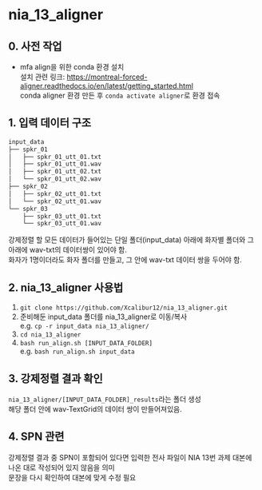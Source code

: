 # nia_13_aligner

## 0. 사전 작업

* mfa align을 위한 conda 환경 설치\
설치 관련 링크: https://montreal-forced-aligner.readthedocs.io/en/latest/getting_started.html \
conda aligner 환경 만든 후 `conda activate aligner`로 환경 접속

## 1. 입력 데이터 구조

``` bash
input_data
├── spkr_01
│   ├── spkr_01_utt_01.txt
│   ├── spkr_01_utt_01.wav
│   ├── spkr_01_utt_02.txt
│   └── spkr_01_utt_02.wav
├── spkr_02
│   ├── spkr_02_utt_01.txt
│   └── spkr_02_utt_01.wav
└── spkr_03
    ├── spkr_03_utt_01.txt
    └── spkr_03_utt_01.wav
```

강제정렬 할 모든 데이터가 들어있는 단일 폴더(input_data) 아래에 화자별 폴더와 그 아래에 wav-txt의 데이터쌍이 있어야 함.\
화자가 1명이더라도 화자 폴더를 만들고, 그 안에 wav-txt 데이터 쌍을 두어야 함.

## 2. nia_13_aligner 사용법
1. `git clone https://github.com/Xcalibur12/nia_13_aligner.git`
2. 준비해둔 input_data 폴더를 nia_13_aligner로 이동/복사\
e.g. `cp -r input_data nia_13_aligner/`
3. `cd nia_13_aligner`
4. `bash run_align.sh [INPUT_DATA_FOLDER]`\
e.g. `bash run_align.sh input_data`

## 3. 강제정렬 결과 확인
`nia_13_aligner/[INPUT_DATA_FOLDER]_results`라는 폴더 생성\
해당 폴더 안에 wav-TextGrid의 데이터 쌍이 만들어져있음.

## 4. SPN 관련
강제정렬 결과 중 SPN이 포함되어 있다면 입력한 전사 파일이 NIA 13번 과제 대본에 나온 대로 작성되어 있지 않음을 의미\
문장을 다시 확인하여 대본에 맞게 수정 필요
